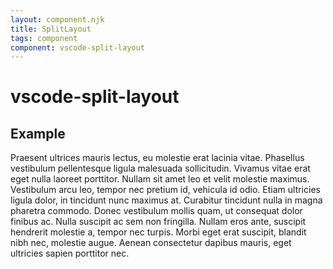 ```yaml
---
layout: component.njk
title: SplitLayout
tags: component
component: vscode-split-layout
---
```


# vscode-split-layout

## Example

<style>
  .split-layout-example {
    border: 1px solid var(--vscode-editorWidget-border);
    height: 200px;
    width: 500px;
  }

  .split-layout-content {
    height: 100%;
    overflow-y: auto;
  }

  .split-layout-content.start {
    border-right: 1px solid var(--vscode-editorWidget-border);
    box-sizing: border-box;
  }
</style>

<component-preview>
  <vscode-split-layout class="split-layout-example" initialpos="25%" split="vertical" resetondblclick>
    <div slot="start" class="split-layout-content start">
      Praesent ultrices mauris lectus, eu molestie erat lacinia vitae. Phasellus vestibulum pellentesque ligula malesuada sollicitudin. Vivamus vitae erat eget nulla laoreet porttitor. Nullam sit amet leo et velit molestie maximus. Vestibulum arcu leo, tempor nec pretium id, vehicula id odio. Etiam ultricies ligula dolor, in tincidunt nunc maximus at. Curabitur tincidunt nulla in magna pharetra commodo. Donec vestibulum mollis quam, ut consequat dolor finibus ac. Nulla suscipit ac sem non fringilla. Nullam eros ante, suscipit hendrerit molestie a, tempor nec turpis. Morbi eget erat suscipit, blandit nibh nec, molestie augue. Aenean consectetur dapibus mauris, eget ultricies sapien porttitor nec.
    </div>
    <div slot="end" class="split-layout-content">
      Praesent ultrices mauris lectus, eu molestie erat lacinia vitae. Phasellus vestibulum pellentesque ligula malesuada sollicitudin. Vivamus vitae erat eget nulla laoreet porttitor. Nullam sit amet leo et velit molestie maximus. Vestibulum arcu leo, tempor nec pretium id, vehicula id odio. Etiam ultricies ligula dolor, in tincidunt nunc maximus at. Curabitur tincidunt nulla in magna pharetra commodo. Donec vestibulum mollis quam, ut consequat dolor finibus ac. Nulla suscipit ac sem non fringilla. Nullam eros ante, suscipit hendrerit molestie a, tempor nec turpis. Morbi eget erat suscipit, blandit nibh nec, molestie augue. Aenean consectetur dapibus mauris, eget ultricies sapien porttitor nec.
    </div>
  </vscode-split-layout>
</component-preview>

### CSS

```css
.split-layout-example {
  border: 1px solid var(--vscode-editorWidget-border);
  height: 200px;
  width: 500px;
}

.split-layout-content {
  height: 100%;
  overflow-y: auto;
}

.split-layout-content.start {
  border-right: 1px solid var(--vscode-editorWidget-border);
  box-sizing: border-box;
}
```

### HTML

```html
<vscode-split-layout class="split-layout-example" initialpos="25%" split="vertical" resetondblclick>
  <div slot="start" class="split-layout-content start">
    Praesent ultrices mauris lectus, eu molestie erat lacinia vitae...
  </div>
  <div slot="end" class="split-layout-content">
    Praesent ultrices mauris lectus, eu molestie erat lacinia vitae...
  </div>
</vscode-split-layout>
```
